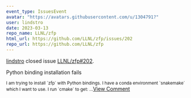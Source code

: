 ```yaml
---
event_type: IssuesEvent
avatar: "https://avatars.githubusercontent.com/u/1304791?"
user: lindstro
date: 2023-03-13
repo_name: LLNL/zfp
html_url: https://github.com/LLNL/zfp/issues/202
repo_url: https://github.com/LLNL/zfp
---
```


<a href='https://github.com/lindstro' target='_blank'>lindstro</a> closed issue <a href='https://github.com/LLNL/zfp/issues/202' target='_blank'>LLNL/zfp#202</a>.

<p>Python binding installation fails</p><small>I am trying to install `zfp` with Python bindings. I have a conda environment `snakemake` which I want to use. I run `cmake` to get:...</small><a href='https://github.com/LLNL/zfp/issues/202' target='_blank'>View Comment</a>